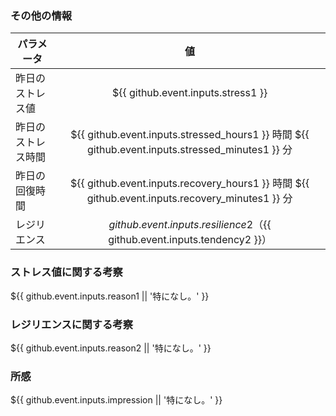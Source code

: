 ### その他の情報
| パラメータ | 値 |
| --- | :---: |
| 昨日のストレス値 | ${{ github.event.inputs.stress1 }} |
| 昨日のストレス時間 | ${{ github.event.inputs.stressed_hours1 }} 時間 ${{ github.event.inputs.stressed_minutes1 }} 分 |
| 昨日の回復時間 | ${{ github.event.inputs.recovery_hours1 }} 時間 ${{ github.event.inputs.recovery_minutes1 }} 分 |
| レジリエンス | ${{ github.event.inputs.resilience2 }}（${{ github.event.inputs.tendency2 }}） |

### ストレス値に関する考察
${{ github.event.inputs.reason1 || '特になし。' }}

### レジリエンスに関する考察
${{ github.event.inputs.reason2 || '特になし。' }}

### 所感
${{ github.event.inputs.impression || '特になし。' }}
